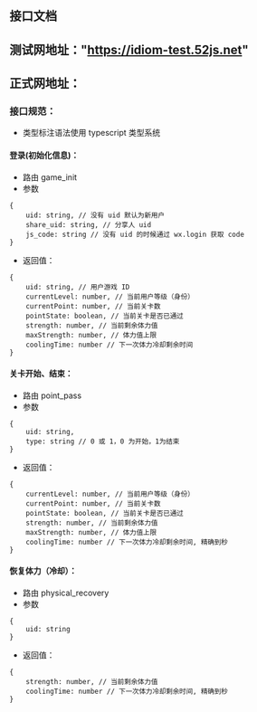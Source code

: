 ## 接口文档

## 测试网地址："https://idiom-test.52js.net"
## 正式网地址：

### 接口规范：
 * 类型标注语法使用 typescript 类型系统

#### 登录(初始化信息)：
  * 路由 game_init
  * 参数

```
{
    uid: string, // 没有 uid 默认为新用户
    share_uid: string, // 分享人 uid
    js_code: string // 没有 uid 的时候通过 wx.login 获取 code
}
```

  * 返回值：

```
{
    uid: string, // 用户游戏 ID
    currentLevel: number, // 当前用户等级（身份）
    currentPoint: number, // 当前关卡数
    pointState: boolean, // 当前关卡是否已通过
    strength: number, // 当前剩余体力值
    maxStrength: number, // 体力值上限
    coolingTime: number // 下一次体力冷却剩余时间
}
```

#### 关卡开始、结束：
  * 路由 point_pass
  * 参数

```
{
    uid: string,
    type: string // 0 或 1，0 为开始，1为结束
}
```

  * 返回值：

```
{
    currentLevel: number, // 当前用户等级（身份）
    currentPoint: number, // 当前关卡数
    pointState: boolean, // 当前关卡是否已通过
    strength: number, // 当前剩余体力值
    maxStrength: number, // 体力值上限
    coolingTime: number // 下一次体力冷却剩余时间, 精确到秒
}
```

#### 恢复体力（冷却）：
  * 路由 physical_recovery
  * 参数

```
{
    uid: string
}
```

  * 返回值：

```
{
    strength: number, // 当前剩余体力值
    coolingTime: number // 下一次体力冷却剩余时间, 精确到秒
}
```
